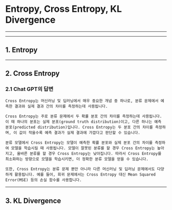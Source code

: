 # Entropy, Cross Entropy, KL Divergence
---



---
## 1. Entropy

---
## 2. Cross Entropy

### 2.1 Chat GPT의 답변 
    Cross Entropy는 머신러닝 및 딥러닝에서 매우 중요한 개념 중 하나로, 분류 문제에서 예측한 결과와 실제 결과 간의 차이를 측정하는데 사용됩니다.

    Cross Entropy는 주로 분류 문제에서 두 확률 분포 간의 차이를 측정하는데 사용됩니다. 이 때 하나의 분포는 실제 분포(ground truth distribution)이고, 다른 하나는 예측 분포(predicted distribution)입니다. Cross Entropy는 두 분포 간의 차이를 측정하며, 이 값이 작을수록 예측 결과가 실제 결과에 가깝다고 판단할 수 있습니다.

    분류 모델에서 Cross Entropy는 모델이 예측한 확률 분포와 실제 분포 간의 차이를 측정하여 모델을 학습시킬 때 사용됩니다. 모델이 잘못된 분류를 할 경우 Cross Entropy는 높아지고, 올바른 분류를 할 경우 Cross Entropy는 낮아집니다. 따라서 Cross Entropy를 최소화하는 방향으로 모델을 학습시키면, 더 정확한 분류 모델을 얻을 수 있습니다.

    또한, Cross Entropy는 분류 문제 뿐만 아니라 다른 머신러닝 및 딥러닝 문제에서도 다양하게 활용됩니다. 예를 들어, 회귀 문제에서는 Cross Entropy 대신 Mean Squared Error(MSE) 등의 손실 함수를 사용합니다.




---
## 3. KL Divergence
